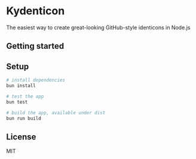 # Kydenticon
The easiest way to create great-looking GitHub-style identicons in Node.js

## Getting started

## Setup

```bash
# install dependencies
bun install

# test the app
bun test

# build the app, available under dist
bun run build
```

## License

MIT
